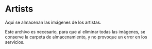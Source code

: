 # Artists

Aqui se almacenan las imágenes de los artistas.

Este archivo es necesario, para que al eliminar todas las imágenes, se conserve la carpeta de almacenamiento, y no provoque un error en los servicios.
